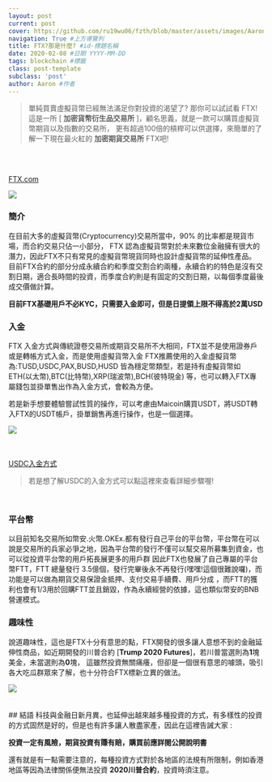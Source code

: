 ```yaml
---
layout: post 
current: post
cover: https://github.com/ru19wu06/fzth/blob/master/assets/images/Aaron-FTX3.png #封面圖片
navigation: True #上方導覽列
title: FTX?那是什麼? #id-標題名稱
date: 2020-02-08 #日期 YYYY-MM-DD 
tags: blockchain #標籤
class: post-template 
subclass: 'post' 
author: Aaron #作者 
---
```


> 單純買賣虛擬貨幣已經無法滿足你對投資的渴望了? 那你可以試試看 FTX! 這是一所 [ **加密貨幣衍生品交易所** ]，顧名思義，就是一款可以購買虛擬貨幣期貨以及指數的交易所，
更有超過100倍的槓桿可以供選擇，來簡單的了解一下現在最火紅的 **加密期貨交易所** FTX吧!
<br>
<br>

[FTX.com](https://ftx.com/)

<div aling="center">
    <img src="https://github.com/ru19wu06/fzth/blob/master/assets/images/Aaron-ftx.png">
</div>


### 簡介
在目前大多的虛擬貨幣(Cryptocurrency)交易所當中，90% 的比率都是現貨市場，而合約交易只佔一小部分， FTX 認為虛擬貨幣對於未來數位金融擁有很大的潛力，因此FTX不只有常見的虛擬貨幣現貨同時也設計虛擬貨幣的延伸性產品。
目前FTX合約的部分分成永續合約和季度交割合約兩種，永續合約的特色是沒有交割日期，適合長時間的投資，而季度合約則是有固定的交割日期，以每個季度最後成交價做計算。

**目前FTX基礎用戶不必KYC，只需要入金即可，但是日提領上限不得高於2萬USD**
<br>


### 入金
FTX 入金方式與傳統證卷交易所或期貨交易所不大相同，FTX並不是使用證券戶或是轉帳方式入金，而是使用虛擬貨幣入金
FTX推薦使用的入金虛擬貨幣為:TUSD,USDC,PAX,BUSD,HUSD
皆為穩定幣類型，若是持有虛擬貨幣如 ETH(以太幣),BTC(比特幣),XRP(瑞波幣),BCH(彼特現金) 等，也可以轉入FTX專屬錢包並掛單售出作為入金方式，會較為方便。

若是新手想要體驗嘗試性質的操作，可以考慮由Maicoin購買USDT，將USDT轉入FTX的USDT帳戶，掛單銷售再進行操作，也是一個選擇。
<div aling="center">
    <img src="https://github.com/ru19wu06/fzth/blob/master/assets/images/Aaron-ftx2.png">
</div>

<br>
<br>

[USDC入金方式](https://medium.com/@yurenju/usdc-c9b1bf0b9c87)

> 若是想了解USDC的入金方式可以點這裡來查看詳細步驟喔!

<br>


### 平台幣
以目前知名交易所如幣安.火幣.OKEx.都有發行自己平台的平台幣，平台幣在可以說是交易所的兵家必爭之地，因為平台幣的發行不僅可以幫交易所募集到資金，也可以從投資平台幣的用戶拓長展更多的用戶群
因此FTX也發展了自己專屬的平台幣FTT，FTT 總量發行 3.5億個，發行完畢後永不再發行(嘿嘿!這個很難說囉)，而功能是可以做為期貨交易保證金抵押、支付交易手續費、用戶分成
，而FTT的獲利也會有1/3用於回購FTT並且銷毀，作為永續經營的依據，這也類似幣安的BNB營運模式。


### 趣味性
說道趣味性，這也是FTX十分有意思的點，FTX開發的很多讓人意想不到的金融延伸性商品，如近期開發的川普合約 [**Trump 2020 Futures**]，若川普當選則為**1**塊美金，未當選則為**0**塊，
這雖然投資無關痛癢，但卻是一個很有意思的噱頭，吸引各大吃瓜群眾來了解，也十分符合FTX標新立異的做法。

<div aling="center">
    <img src="https://github.com/ru19wu06/fzth/blob/master/assets/images/Aaron-FTX3.png">
</div>

<br>
<br>
## 結語
科技與金融日新月異，也延伸出越來越多種投資的方式，有多樣性的投資的方式固然是好的，但是也有許多讓人散盡家產，因此在這裡告誡大家 :
<br>

**投資一定有風險，期貨投資有賺有賠，購買前應詳閱公開說明書**


還有就是有一點需要注意的，每種投資方式對於各地區的法規有所限制，例如香港地區等因為法律關係便無法投資 **2020川普合約**，投資時須注意。
